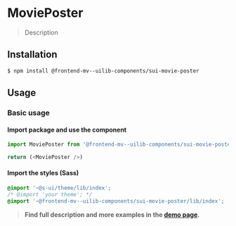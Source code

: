 # MoviePoster

> Description

<!-- ![](./assets/preview.png) -->

## Installation

```sh
$ npm install @frontend-mv--uilib-components/sui-movie-poster
```

## Usage

### Basic usage

#### Import package and use the component

```js
import MoviePoster from '@frontend-mv--uilib-components/sui-movie-poster'

return (<MoviePoster />)
```

#### Import the styles (Sass)

```css
@import '~@s-ui/theme/lib/index';
/* @import 'your theme'; */
@import '~@frontend-mv--uilib-components/sui-movie-poster/lib/index';
```


> **Find full description and more examples in the [demo page](#).**